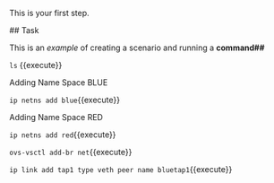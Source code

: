 This is your first step.

## Task

This is an _example_ of creating a scenario and running a **command##**

`ls` {{execute}}



Adding Name Space BLUE

`ip netns add blue`{{execute}}

Adding Name Space RED

`ip netns add red`{{execute}}

`ovs-vsctl add-br net`{{execute}}

`ip link add tap1 type veth peer name bluetap1`{{execute}}
